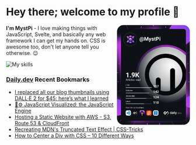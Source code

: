 # Hey there; welcome to my profile 👋

<a href="https://app.daily.dev/MystPi"><img src="https://github.com/MystPi/MystPi/blob/main/devcard.svg" width="200" alt="MystPi's Dev Card" align="right"/></a>

**I'm MystPi** - I love making things with JavaScript, Svelte, and basically any web framework I can get my hands on. CSS is awesome too, don't let anyone tell you otherwise. 😉

![My skills](https://skillicons.dev/icons?i=svelte,js,html,css,py,ruby,react,tailwind)

### [Daily.dev](https://daily.dev) Recent Bookmarks
<!-- daily.dev BOOKMARKS:START -->
- [I replaced all our blog thumbnails using DALL·E 2 for $45: here’s what I learned](https://app.daily.dev/posts/lvELBD4t2?utm_source=rss&utm_medium=bookmarks&utm_campaign=Itr6mLfRdMms0HCyePtl9)
- [🚀⚙️ JavaScript Visualized: the JavaScript Engine](https://app.daily.dev/posts/fEv6JY-EO?utm_source=rss&utm_medium=bookmarks&utm_campaign=Itr6mLfRdMms0HCyePtl9)
- [Hosting a Static Website with AWS - S3, Route 53 &amp; CloudFront](https://app.daily.dev/posts/kaXl-CUb-?utm_source=rss&utm_medium=bookmarks&utm_campaign=Itr6mLfRdMms0HCyePtl9)
- [Recreating MDN&#39;s Truncated Text Effect | CSS-Tricks](https://app.daily.dev/posts/1tuaSxTbH?utm_source=rss&utm_medium=bookmarks&utm_campaign=Itr6mLfRdMms0HCyePtl9)
- [How to Center a Div with CSS – 10 Different Ways](https://app.daily.dev/posts/q4LIy7PW4?utm_source=rss&utm_medium=bookmarks&utm_campaign=Itr6mLfRdMms0HCyePtl9)
<!-- daily.dev BOOKMARKS:END -->
